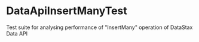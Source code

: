 # DataApiInsertManyTest
Test suite for analysing performance of "InsertMany" operation of DataStax Data API
